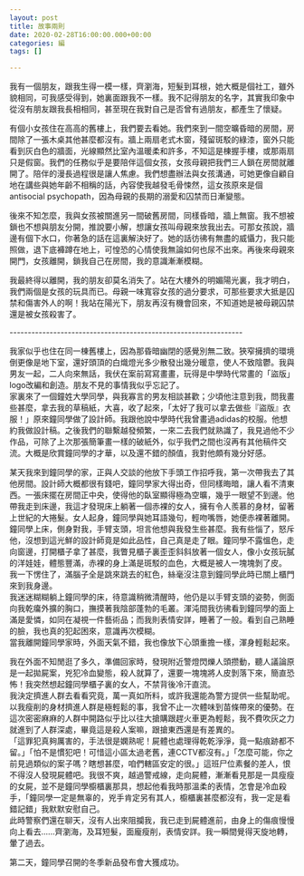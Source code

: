 ```yaml
---
layout: post
title: 故事兩則
date: 2020-02-28T16:00:00.000+00:00
categories: 編
tags: []

---
```

我有一個朋友，跟我生得一模一樣，齊瀏海，短髮到耳根，她大概是個社工，雖外貌相同，可我感受得到，她裏面跟我不一樣。我不記得朋友的名字，其實我印象中從沒有朋友跟我長相相同，甚至現在我對自己是否曾有過朋友，都產生了懷疑。  
  
有個小女孩住在高高的舊樓上，我們要去看她。我們來到一間空曠昏暗的房間，房間除了一張木桌其他甚麼都沒有。牆上兩扇老式木窗，殘留斑駁的綠漆，窗外只能看到灰白色的牆面，光線顯然比室內溫暖柔和許多，不知這是棟握手樓，或那兩扇只是假窗。我們的任務似乎是要陪伴這個女孩，女孩母親把我們三人鎖在房間就離開了。陪伴的漫長過程很是讓人焦慮。我們想盡辦法與女孩溝通，可她更像自顧自地在講些與她年齡不相稱的話，內容使我越發毛骨悚然，這女孩原來是個antisocial psychopath，因為母親的長期的溺愛和囚禁而日漸變態。  
  
後來不知怎麼，我與女孩被關進另一間破舊房間，同樣昏暗，牆上無窗。我不想被鎖也不想與朋友分開，推說要小解，想讓女孩叫母親來放我出去。可那女孩說，牆邊有個下水口，你著急的話在這裏解決好了。她的話彷彿有無盡的威懾力，我只能照做，退下底褲蹲在地上，可惶恐的心情使我無論如何也尿不出來。再後來母親來開門，女孩離開，鎖我自己在房間，我的意識漸漸模糊。  
  
我最終得以離開，我的朋友卻莫名消失了。站在大樓外的明媚陽光裏，我才明白，我們兩個是女孩的玩具而已。母親一味寬容女孩的過分要求，可那些要求大抵是囚禁和傷害外人的啊！我站在陽光下，朋友再沒有機會回來，不知道她是被母親囚禁還是被女孩殺害了。  
  
\----------------------------------------------------------------  
  
我家似乎也住在同一棟舊樓上，因為那昏暗幽閉的感覺別無二致。狹窄擁擠的環境倒更像是地下室，還好頭頂的白熾燈光多少散發出幾分暖意，使人不致陰鬱。我與男友一起，二人向來無話，我伏在案前寫寫畫畫，玩得是中學時代常畫的「盜版」logo改編和創造。朋友不見的事情我似乎忘記了。  
家裏來了一個鐘姓大學同學，與我寡言的男友相談甚歡；少頃他注意到我，問我畫些甚麼，拿去我的草稿紙，大喜，收了起來，「太好了我可以拿去做些『盜版』衣服！」原來鐘同學做了設計師。我跟他說中學時代我曾畫過adidas的校服。他想約我做設計稿。之後我們的聯繫越發頻繁，一來二去我們就熟識了，我見過他不少作品，可除了上次那張簡筆畫一樣的破紙外，似乎我們之間也沒再有其他稿件交流。大概是欣賞鐘同學的才華，以及還不錯的顏值，我對他頗有幾分好感。  
  
某天我來到鐘同學的家，正與人交談的他放下手頭工作招呼我，第一次帶我去了其他房間。設計師大概都很有錢吧，鐘同學家大得出奇，但同樣晦暗，讓人看不清東西。一張床擺在房間正中央，使得他的臥室顯得極為空曠，幾乎一眼望不到邊。他帶我走到床邊，我這才發現床上躺著一個赤裸的女人，擁有令人羨慕的身材，留著上世紀的大捲髮。女人起身，鐘同學與她耳語幾句，輕吻嘴唇，她便赤裸著離開。  
鐘同學上床，側身對我，手臂支頭，坦言他想與我發生些甚麼。我有些惱了，怒斥他，沒想到這光鮮的設計師竟是如此品性，自己真是走了眼。鐘同學不露慍色，走向窗邊，打開櫃子拿了甚麼，我瞥見櫃子裏歪歪斜斜放著一個女人，像小女孩玩膩的洋娃娃，體態豐滿，赤裸的身上滿是斑駁的血色，大概是被人一塊塊剝了皮。  
我一下愣住了，滿腦子全是跳來跳去的紅色，絲毫沒注意到鐘同學此時已關上櫃門來到我身邊。  
我迷迷糊糊躺上鐘同學的床，待意識稍微清醒時，他仍是以手臂支頭的姿勢，側面向我乾癟外擴的胸口，撫摸著我陰部蓬勃的毛叢。渾沌間我彷彿看到鐘同學的面上滿是愛憐，如同在凝視一件藝術品；而我則表情安詳，睡著了一般。看到自己熟睡的臉，我也真的犯起困來，意識再次模糊。  
當我離開鐘同學家時，外面天氣不錯，我也像放下心頭重擔一樣，渾身輕鬆起來。  
  
我在外面不知閒逛了多久，準備回家時，發現附近警燈閃爍人頭攒動，聽人議論原是一起拋屍案，兇犯冷血變態，殺人就算了，還要一塊塊將人皮剝落下來，簡直恐怖！我突然想起鐘同學櫃子裏的女人，不禁背後冷汗直流。  
我決定擠進人群去看看究竟，萬一真如所料，或許我還能為警方提供一些幫助呢。以我瘦削的身材擠進人群是極輕鬆的事，我曾不止一次體味到苗條帶來的優勢。在這次密密麻麻的人群中開路似乎比以往大搶購跟趕火車更為輕鬆，我不費吹灰之力就進到了人群深處，畢竟這是殺人案嘛，跟搶東西還是有差異的。  
「這罪犯真夠厲害的，手法很是嫻熟呢！屍體也處理得乾乾淨淨，竟一點痕跡都不留。」「怕不是慣犯吧！可惜這小區太過老舊，連CCTV都沒有。」「怎麼可能，你之前見過類似的案子嗎？瞎想甚麼，咱們轄區安定的很。」這班尸位素餐的差人，恨不得沒人發現屍體吧。我很不爽，越過警戒線，走向屍體，漸漸看見那是一具瘦瘦的女屍，並不是鐘同學櫥櫃裏那具，想起他看我時那溫柔的表情，怎會是冷血殺手，「鐘同學一定是無辜的，兇手肯定另有其人，櫥櫃裏甚麼都沒有，我一定是看錯記錯」我默默安慰自己。  
此時警察們還在聊天，沒有人出來阻攔我，我已走到屍體進前，由身上的傷痕慢慢向上看去......齊瀏海，及耳短髮，面龐瘦削，表情安詳。我一瞬間覺得天旋地轉，暈了過去。  
  
第二天，鐘同學召開的冬季新品發布會大獲成功。